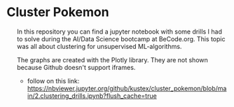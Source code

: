 # Cluster Pokemon
<ol>
In this repository you can find a jupyter notebook with some drills I had to solve during the AI/Data Science bootcamp at BeCode.org.  
This topic was all about clustering for unsupervised ML-algorithms. 

The graphs are created with the Plotly library. They are not shown because Github doesn't support iframes. 
* follow on this link: https://nbviewer.jupyter.org/github/kustex/cluster_pokemon/blob/main/2.clustering_drills.ipynb?flush_cache=true 
</ol>
